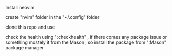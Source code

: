 Install neovim

create "nvim" folder in the "~/.config" folder

clone this repo and use

check the health using ":checkhealth" , if there comes any package issue or something mostely it from the Mason , so install the package from ":Mason" package manager
